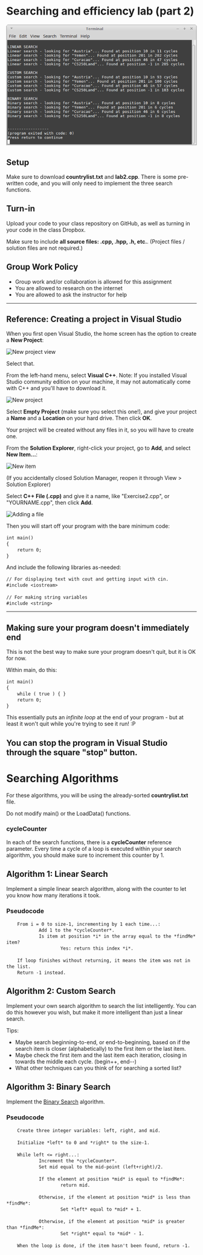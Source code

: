 # Searching and efficiency lab (part 2)

![Searching](images/preview.png)

## Setup

Make sure to download **countrylist.txt** and **lab2.cpp**. There is some pre-written code,
and you will only need to implement the three search functions.

## Turn-in

Upload your code to your class repository on GitHub,
as well as turning in your code in the class Dropbox.

Make sure to include **all source files: .cpp, .hpp, .h, etc.**. (Project files / solution files are not required.)

## Group Work Policy

* Group work and/or collaboration is allowed for this assignment
* You are allowed to research on the internet
* You are allowed to ask the instructor for help

---

## Reference: Creating a project in Visual Studio

When  you first open Visual Studio, the home screen has the option to create a **New Project**:

![New project view](images/https://github.com/Rachels-Courses/CS200-Concepts-of-Progamming-Algorithms/raw/master/Assignments/Homework%20Exercises/HWEX2%20-%20If%20Else%20Branching/images/visualstudio-start.png)

Select that.

From the left-hand menu, select **Visual C++**. Note: If you installed Visual Studio community edition on your machine, it may not automatically come with C++ and you'll have to download it.

![New project](images/https://github.com/Rachels-Courses/CS200-Concepts-of-Progamming-Algorithms/raw/master/Assignments/Homework%20Exercises/HWEX2%20-%20If%20Else%20Branching/images/visualstudio-newproject.png)

Select **Empty Project** (make sure you select this one!), and give your project a **Name** and a **Location** on your hard drive. Then click **OK**.

Your project will be created without any files in it, so you will have to create one.

From the **Solution Explorer**, right-click your project, go to **Add**, and select **New Item...**:

![New item](images/https://github.com/Rachels-Courses/CS200-Concepts-of-Progamming-Algorithms/raw/master/Assignments/Homework%20Exercises/HWEX2%20-%20If%20Else%20Branching/images/vs-solutionexplorer.png)

(If you accidentally closed Solution Manager, reopen it through View > Solution Explorer)

Select **C++ File (.cpp)** and give it a name, like "Exercise2.cpp", or "YOURNAME.cpp", then click **Add**.

![Adding a file](images/https://github.com/Rachels-Courses/CS200-Concepts-of-Progamming-Algorithms/raw/master/Assignments/Homework%20Exercises/HWEX2%20-%20If%20Else%20Branching/images/vs-addfile.png)

Then you will start off your program with the bare minimum code:

	int main()
	{
		return 0;
	}

And include the following libraries as-needed:

	// For displaying text with cout and getting input with cin.
	#include <iostream>
 
	// For making string variables
	#include <string> 

---

## Making sure your program doesn't immediately end

This is not the best way to make sure your program doesn't quit, but it is OK for now.

Within main, do this:

 	int main()
	{
		while ( true ) { }
		return 0;
	}

This essentially puts an *infinite loop* at the end of your program - but at least it won't quit while you're trying to see it run! :P

You can stop the program in Visual Studio through the square "stop" button.
---

# Searching Algorithms

For these algorithms, you will be using the already-sorted **countrylist.txt** file.

Do not modify main() or the LoadData() functions.

### cycleCounter

In each of the search functions, there is a **cycleCounter** reference parameter.
Every time a cycle of a loop is executed within your search algorithm, you should
make sure to increment this counter by 1.

## Algorithm 1: Linear Search

Implement a simple linear search algorithm, along with the counter
to let you know how many iterations it took.

### Pseudocode

        From i = 0 to size-1, incrementing by 1 each time...:
                Add 1 to the *cycleCounter*.
                Is item at position *i* in the array equal to the *findMe* item?
                        Yes: return this index *i*.
        
        If loop finishes without returning, it means the item was not in the list.
        Return -1 instead.

## Algorithm 2: Custom Search

Implement your own search algorithm to search the list intelligently.
You can do this however you wish, but make it more intelligent than
just a linear search.

Tips:

* Maybe search beginning-to-end, or end-to-beginning, based on if the search item is closer (alphabetically) to the first item or the last item.
* Maybe check the first item and the last item each iteration, closing in towards the middle each cycle. (begin++, end--)
* What other techniques can you think of for searching a sorted list?

## Algorithm 3: Binary Search

Implement the [Binary Search](https://en.wikipedia.org/wiki/Binary_search_algorithm#Algorithm) algorithm.

### Pseudocode

        Create three integer variables: left, right, and mid.
        
        Initialize *left* to 0 and *right* to the size-1.
        
        While left <= right...:
                Increment the *cycleCounter*.
                Set mid equal to the mid-point (left+right)/2.
                
                If the element at position *mid* is equal to *findMe*:
                        return mid.
                
                Otherwise, if the element at position *mid* is less than *findMe*:
                        Set *left* equal to *mid* + 1.
                
                Otherwise, if the element at position *mid* is greater than *findMe*:
                        Set *right* equal to *mid* - 1.
                        
        When the loop is done, if the item hasn't been found, return -1.
